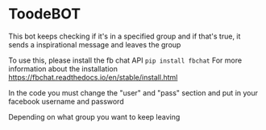 # ToodeBOT

This bot keeps checking if it's in a specified group and if that's true, it sends a inspirational message and leaves the group


To use this, please install the fb chat API
```pip install fbchat```
For more information about the installation
https://fbchat.readthedocs.io/en/stable/install.html

In the code you must change the "user" and "pass" section and put in your facebook username and password

Depending on what group you want to keep leaving 
